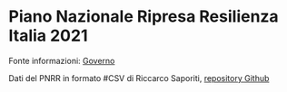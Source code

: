 # Piano Nazionale Ripresa Resilienza Italia 2021

Fonte informazioni: [Governo](https://www.governo.it/sites/governo.it/files/PNRR_0.pdf)

Dati del PNRR in formato #CSV di Riccarco Saporiti, [repository Github](https://github.com/sapomnia/Piano-nazionale-di-ripartenza-e-resilienza)
